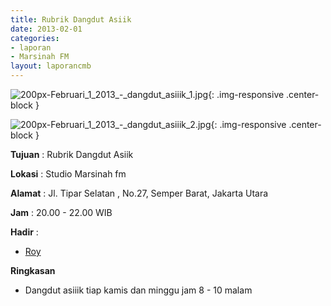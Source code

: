 ```yaml
---
title: Rubrik Dangdut Asiik
date: 2013-02-01
categories:
- laporan
- Marsinah FM
layout: laporancmb
---
```



![200px-Februari_1_2013_-_dangdut_asiiik_1.jpg](/uploads/200px-Februari_1_2013_-_dangdut_asiiik_1.jpg){: .img-responsive .center-block }

![200px-Februari_1_2013_-_dangdut_asiiik_2.jpg](/uploads/200px-Februari_1_2013_-_dangdut_asiiik_2.jpg){: .img-responsive .center-block }


**Tujuan** : Rubrik Dangdut Asiik 

**Lokasi** : Studio Marsinah fm 

**Alamat** : Jl. Tipar Selatan , No.27, Semper Barat, Jakarta Utara 

**Jam** : 20.00 - 22.00 WIB 

**Hadir** :
* [Roy](http://wiki.ciptamedia.org/wiki/Roy)

**Ringkasan**  
* Dangdut asiiik tiap kamis dan minggu jam 8 - 10 malam
